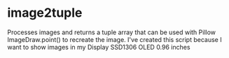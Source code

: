 # image2tuple
Processes images and returns a tuple array that can be used with Pillow ImageDraw.point() to recreate the image. I've created this script because I want to show images in my Display SSD1306 OLED 0.96 inches
